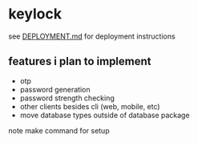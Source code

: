 # keylock

see [DEPLOYMENT.md](DEPLOYMENT.md) for deployment instructions

## features i plan to implement
- otp
- password generation
- password strength checking
- other clients besides cli (web, mobile, etc)
- move database types outside of database package

note make command for setup
